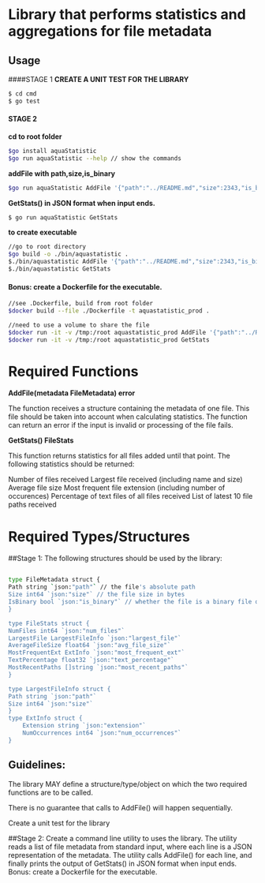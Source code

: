 
#  Library that performs statistics and aggregations for file metadata
## Usage 

####STAGE 1 
**CREATE A UNIT TEST FOR THE LIBRARY**
```bash
$ cd cmd
$ go test
```

 #### STAGE 2

**cd to root folder**
```bash
$go install aquaStatistic
$go run aquaStatistic --help // show the commands
```
**addFile with path,size,is_binary**
```bash
$go run aquaStatistic AddFile '{"path":"../README.md","size":2343,"is_binary":false}'
```
**GetStats() in JSON format when input ends.**
```bash
$ go run aquaStatistic GetStats
```
**to create executable**
```bash
//go to root directory
$go build -o ./bin/aquastatistic .
$./bin/aquastatistic AddFile '{"path":"../README.md","size":2343,"is_binary":false}'
$./bin/aquastatistic GetStats
```

#### Bonus: create a Dockerfile for the executable.
```bash
//see .Dockerfile, build from root folder
$docker build --file ./Dockerfile -t aquastatistic_prod .

//need to use a volume to share the file
$docker run -it -v /tmp:/root aquastatistic_prod AddFile '{"path":"../README.md","size":2343,"is_binary":false}'
$docker run -it -v /tmp:/root aquastatistic_prod GetStats
```



# Required Functions

**AddFile(metadata FileMetadata) error**

The function receives a structure containing the metadata of one file. This file should be taken into account
when calculating statistics. The function can return an error if the input is invalid or processing of the file fails.

 **GetStats() FileStats**

This function returns statistics for all files added until that point. The following statistics should be returned:

Number of files received
Largest file received (including name and size)
Average file size
Most frequent file extension (including number of occurences)
Percentage of text files of all files received
List of latest 10 file paths received
# Required Types/Structures
##Stage 1:
The following structures should be used by the library:
```bash

type FileMetadata struct {
Path string `json:"path"` // the file's absolute path
Size int64 `json:"size"` // the file size in bytes
IsBinary bool `json:"is_binary"` // whether the file is a binary file or a simple text file
}

type FileStats struct {
NumFiles int64 `json:"num_files"`
LargestFile LargestFileInfo `json:"largest_file"`
AverageFileSize float64 `json:"avg_file_size"`
MostFrequentExt ExtInfo `json:"most_frequent_ext"`
TextPercentage float32 `json:"text_percentage"`
MostRecentPaths []string `json:"most_recent_paths"`
}

type LargestFileInfo struct {
Path string `json:"path"`
Size int64 `json:"size"`
}
type ExtInfo struct {
    Extension string `json:"extension"`
    NumOccurrences int64 `json:"num_occurrences"`
}
```
## Guidelines:

The library MAY define a structure/type/object on which the two required functions are to be called.

There is no guarantee that calls to AddFile() will happen sequentially.

Create a unit test for the library

##Stage 2:
Create a command line utility to uses the library. The utility reads a list of file metadata from standard input,
where each line is a JSON representation of the metadata. The utility calls AddFile() for each line, and finally
prints the output of GetStats() in JSON format when input ends.
Bonus: create a Dockerfile for the executable.
